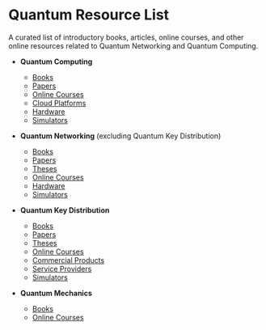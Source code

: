 # Quantum Resource List

A curated list of introductory books, articles, online courses, and other online resources related to Quantum Networking and Quantum Computing.

* **Quantum Computing**
  * [Books](quantum-computing-books.md)
  * [Papers](quantum-computing-papers.md)
  * [Online Courses](quantum-computing-online-courses.md)
  * [Cloud Platforms](quantum-computing-cloud-platforms.md)
  * [Hardware](quantum-computing-hardware.md)
  * [Simulators](quantum-computing-simulators.md)
 
* **Quantum Networking** (excluding Quantum Key Distribution)
  * [Books](quantum-networking-books.md)
  * [Papers](quantum-networking-papers.md)
  * [Theses](quantum-networking-theses.md)
  * [Online Courses](quantum-networking-online-courses.md)
  * [Hardware](quantum-networking-hardware.md)
  * [Simulators](quantum-networking-simulators.md)

* **Quantum Key Distribution**
  * [Books](quantum-key-distribution-books.md)
  * [Papers](quantum-key-distribution-papers.md)
  * [Theses](quantum-key-distribution-theses.md)
  * [Online Courses](quantum-key-distribution-online-courses.md)
  * [Commercial Products](quantum-key-distribution-products.md)
  * [Service Providers](quantum-key-distribution-service-providers.md)
  * [Simulators](quantum-key-distribution-simulators.md)

* **Quantum Mechanics**
  * [Books](quantum-mechanics-books.md)
  * [Online Courses](quantum-mechanics-online-courses.md)


